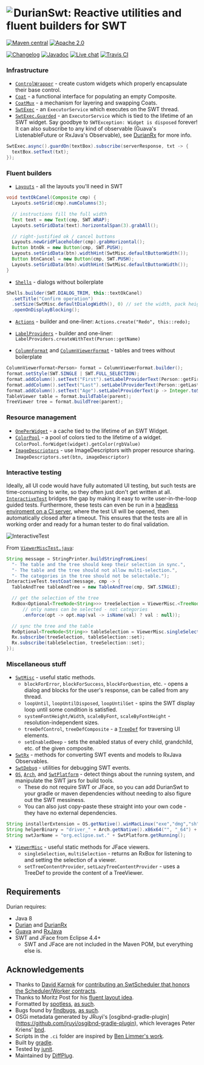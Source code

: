 # <img align="left" src="durian-swt.png"> DurianSwt: Reactive utilities and fluent builders for SWT

<!---freshmark shields
output = [
    link(shield('Maven central', 'mavencentral', 'com.diffplug.durian:durian-swt', 'blue'), 'https://search.maven.org/artifact/com.diffplug.durian/durian-swt'),
    link(shield('Apache 2.0', 'license', 'apache-2.0', 'blue'), 'https://tldrlegal.com/license/apache-license-2.0-(apache-2.0)'),
    '',
    link(shield('Changelog', 'changelog', versionLast, 'brightgreen'), 'CHANGES.md'),
    link(shield('Javadoc', 'javadoc', 'yes', 'brightgreen'), 'https://javadoc.io/doc/com.diffplug.durian/durian-swt/{{versionLast}}/'),
    link(shield('Live chat', 'gitter', 'chat', 'brightgreen'), 'https://gitter.im/diffplug/durian'),
    link(image('Travis CI', 'https://travis-ci.org/diffplug/durian-swt.svg?branch=master'), 'https://travis-ci.org/diffplug/durian-swt'),
    ].join('\n');
-->
[![Maven central](https://img.shields.io/badge/mavencentral-com.diffplug.durian%3Adurian--swt-blue.svg)](https://search.maven.org/artifact/com.diffplug.durian/durian-swt)
[![Apache 2.0](https://img.shields.io/badge/license-apache--2.0-blue.svg)](https://tldrlegal.com/license/apache-license-2.0-(apache-2.0))

[![Changelog](https://img.shields.io/badge/changelog-3.3.0-brightgreen.svg)](CHANGES.md)
[![Javadoc](https://img.shields.io/badge/javadoc-yes-brightgreen.svg)](https://javadoc.io/doc/com.diffplug.durian/durian-swt/3.3.0/)
[![Live chat](https://img.shields.io/badge/gitter-chat-brightgreen.svg)](https://gitter.im/diffplug/durian)
[![Travis CI](https://travis-ci.org/diffplug/durian-swt.svg?branch=master)](https://travis-ci.org/diffplug/durian-swt)
<!---freshmark /shields -->

<!---freshmark javadoc
output = prefixDelimiterReplace(input, 'https://javadoc.io/static/com.diffplug.durian/durian-swt/', '/', versionLast);
-->
### Infrastructure

* [`ControlWrapper`](https://javadoc.io/static/com.diffplug.durian/durian-swt/3.3.0/com/diffplug/common/swt/ControlWrapper.html) - create custom widgets which properly encapsulate their base control.
* [`Coat`](https://javadoc.io/static/com.diffplug.durian/durian-swt/3.3.0/com/diffplug/common/swt/Coat.html) - a functional interface for populating an empty Composite.
* [`CoatMux`](https://javadoc.io/static/com.diffplug.durian/durian-swt/3.3.0/com/diffplug/common/swt/CoatMux.html) - a mechanism for layering and swapping Coats.
* [`SwtExec`](https://javadoc.io/static/com.diffplug.durian/durian-swt/3.3.0/com/diffplug/common/swt/SwtExec.html) - an `ExecutorService` which executes on the SWT thread.
* [`SwtExec.Guarded`](https://javadoc.io/static/com.diffplug.durian/durian-swt/3.3.0/com/diffplug/common/swt/SwtExec.Guarded.html) - an `ExecutorService` which is tied to the lifetime of an SWT widget. Say goodbye to `SWTException: Widget is disposed` forever! It can also subscribe to any kind of observable (Guava's ListenableFuture or RxJava's Observable), see [DurianRx](https://github.com/diffplug/durian-rx) for more info.

```java
SwtExec.async().guardOn(textBox).subscribe(serverResponse, txt -> {
  textBox.setText(txt);
});
```

### Fluent builders

* [`Layouts`](https://javadoc.io/static/com.diffplug.durian/durian-swt/3.3.0/com/diffplug/common/swt/Layouts.html) - all the layouts you'll need in SWT

```java
void textOkCanel(Composite cmp) {
  Layouts.setGrid(cmp).numColumns(3);

  // instructions fill the full width
  Text text = new Text(cmp, SWT.WRAP);
  Layouts.setGridData(text).horizontalSpan(3).grabAll();

  // right-justified ok / cancel buttons
  Layouts.newGridPlaceholder(cmp).grabHorizontal();
  Button btnOk = new Button(cmp, SWT.PUSH);
  Layouts.setGridData(btn).widthHint(SwtMisc.defaultButtonWidth());
  Button btnCancel = new Button(cmp, SWT.PUSH);
  Layouts.setGridData(btn).widthHint(SwtMisc.defaultButtonWidth());
}
```

* [`Shells`](https://javadoc.io/static/com.diffplug.durian/durian-swt/3.3.0/com/diffplug/common/swt/Shells.html) - dialogs without boilerplate

```java
Shells.builder(SWT.DIALOG_TRIM, this::textOkCanel)
  .setTitle("Confirm operation")
  .setSize(SwtMisc.defaultDialogWidth(), 0) // set the width, pack height to fit contents
  .openOnDisplayBlocking();
```

* [`Actions`](https://javadoc.io/static/com.diffplug.durian/durian-swt/3.3.0/com/diffplug/common/swt/jface/Actions.html) - builder and one-liner:
`Actions.create("Redo", this::redo);`

* [`LabelProviders`](https://javadoc.io/static/com.diffplug.durian/durian-swt/3.3.0/com/diffplug/common/swt/jface/LabelProviders.html) - builder and one-liner:
`LabelProviders.createWithText(Person::getName)`

* [`ColumnFormat`](https://javadoc.io/static/com.diffplug.durian/durian-swt/3.3.0/com/diffplug/common/swt/ColumnFormat.html) and [`ColumnViewerFormat`](https://javadoc.io/static/com.diffplug.durian/durian-swt/3.3.0/com/diffplug/common/swt/jface/ColumnViewerFormat.html) - tables and trees without boilerplate

```java
ColumnViewerFormat<Person> format = ColumnViewerFormat.builder();
format.setStyle(SWT.SINGLE | SWT.FULL_SELECTION);
format.addColumn().setText("First").setLabelProviderText(Person::getFirstName);
format.addColumn().setText("Last").setLabelProviderText(Person::getLastName);
format.addColumn().setText("Age").setLabelProviderText(p -> Integer.toString(p.getAge())).setLayoutPixel(3 * SwtMisc.systemFontWidth());
TableViewer table = format.buildTable(parent);
TreeViewer tree = format.buildTree(parent);
```

### Resource management

* [`OnePerWidget`](https://javadoc.io/static/com.diffplug.durian/durian-swt/3.3.0/com/diffplug/common/swt/OnePerWidget.html) - a cache tied to the lifetime of an SWT Widget.
* [`ColorPool`](https://javadoc.io/static/com.diffplug.durian/durian-swt/3.3.0/com/diffplug/common/swt/ColorPool.html) - a pool of colors tied to the lifetime of a widget. `ColorPool.forWidget(widget).getColor(rgbValue)`
* [`ImageDescriptors`](https://javadoc.io/static/com.diffplug.durian/durian-swt/3.3.0/com/diffplug/common/swt/jface/ImageDescriptors.html) - use ImageDescriptors with proper resource sharing. `ImageDescriptors.set(btn, imageDescriptor)`

### Interactive testing

Ideally, all UI code would have fully automated UI testing, but
such tests are time-consuming to write, so they often just don't
get written at all. [`InteractiveTest`](https://javadoc.io/static/com.diffplug.durian/durian-swt/3.3.0/com/diffplug/common/swt/InteractiveTest.html)
bridges the gap by making it easy to write user-in-the-loop guided tests. Furthermore,
these tests can even be run in a [headless enviroment on a CI server](https://github.com/diffplug/durian-swt/blob/master/build.gradle#L66-L93), where the test UI
will be opened, then automatically closed after a timeout.  This ensures that the tests
are all in working order and ready for a human tester to do final validation.

![InteractiveTest](interactive-test.png)

From [`ViewerMiscTest.java`](https://github.com/diffplug/durian-swt/blob/master/test/com/diffplug/common/swt/jface/ViewerMiscTest.java):

```java
String message = StringPrinter.buildStringFromLines(
  "- The table and the tree should keep their selection in sync.",
  "- The table and the tree should not allow multi-selection.",
  "- The categories in the tree should not be selectable.");
InteractiveTest.testCoat(message, cmp -> {
  TableAndTree tableAndTree = new TableAndTree(cmp, SWT.SINGLE);

  // get the selection of the tree
  RxBox<Optional<TreeNode<String>>> treeSelection = ViewerMisc.<TreeNode<String>> singleSelection(tableAndTree.tree)
      // only names can be selected - not categories
      .enforce(opt -> opt.map(val -> isName(val) ? val : null));

  // sync the tree and the table
  RxOptional<TreeNode<String>> tableSelection = ViewerMisc.singleSelection(tableAndTree.table);
  Rx.subscribe(treeSelection, tableSelection::set);
  Rx.subscribe(tableSelection, treeSelection::set);
});
```

### Miscellaneous stuff

* [`SwtMisc`](https://javadoc.io/static/com.diffplug.durian/durian-swt/3.3.0/com/diffplug/common/swt/SwtMisc.html) - useful static methods.
  + `blockForError`, `blockForSuccess`, `blockForQuestion`, etc. - opens a dialog and blocks for the user's response, can be called from any thread.
  + `loopUntil`, `loopUntilDisposed`, `loopUntilGet` - spins the SWT display loop until some condition is satisfied.
  + `systemFontHeight/Width`, `scaleByFont`, `scaleByFontHeight` - resolution-independent sizes.
  + `treeDefControl`, `treeDefComposite` - a [`TreeDef`](http://diffplug.github.io/durian/javadoc/snapshot/com/diffplug/common/base/TreeDef.html) for traversing UI elements.
  + `setEnabledDeep` - sets the enabled status of every child, grandchild, etc. of the given composite.
* [`SwtRx`](https://javadoc.io/static/com.diffplug.durian/durian-swt/3.3.0/com/diffplug/common/swt/SwtRx.html) - methods for converting SWT events and models to RxJava Observables.
* [`SwtDebug`](https://javadoc.io/static/com.diffplug.durian/durian-swt/3.3.0/com/diffplug/common/swt/SwtDebug.html) - utilities for debugging SWT events.
* [`OS`](https://javadoc.io/static/com.diffplug.durian/durian-swt/3.3.0/com/diffplug/common/swt/os/OS.html), [`Arch`](https://javadoc.io/static/com.diffplug.durian/durian-swt/3.3.0/com/diffplug/common/swt/os/Arch.html), and [`SwtPlatform`](https://javadoc.io/static/com.diffplug.durian/durian-swt/3.3.0/com/diffplug/common/swt/os/SwtPlatform.html) - detect things about the running system, and manipulate the SWT jars for build tools.
  + These do not require SWT or JFace, so you can add DurianSwt to your gradle or maven dependencies without needing to also figure out the SWT messiness.
  + You can also just copy-paste these straight into your own code - they have no external dependencies.
```java
String installerExtension = OS.getNative().winMacLinux("exe","dmg","sh");
String helperBinary = "driver_" + Arch.getNative().x86x64("", "_64") + ".dll";
String swtJarName = "org.eclipse.swt." + SwtPlatform.getRunning();
```
* [`ViewerMisc`](https://javadoc.io/static/com.diffplug.durian/durian-swt/3.3.0/com/diffplug/common/swt/jface/ViewerMisc.html) - useful static methods for JFace viewers.
  + `singleSelection`, `multiSelection` - returns an RxBox for listening to and setting the selection of a viewer.
  + `setTreeContentProvider`, `setLazyTreeContentProvider` - uses a TreeDef to provide the content of a TreeViewer.

<!---freshmark /javadoc -->

## Requirements

Durian requires:
* Java 8
* [Durian](https://github.com/diffplug/durian) and [DurianRx](https://github.com/diffplug/durian-rx)
* [Guava](https://github.com/google/guava) and [RxJava](https://github.com/reactivex/rxjava)
* SWT and JFace from Eclipse 4.4+
  + SWT and JFace are not included in the Maven POM, but everything else is.

## Acknowledgements

* Thanks to [David Karnok](https://akarnokd.blogspot.com/) for [contributing an SwtScheduler that honors the Scheduler/Worker contracts](https://github.com/diffplug/durian-swt/pull/1).
* Thanks to Moritz Post for his [fluent layout idea](http://eclipsesource.com/blogs/2013/07/25/efficiently-dealing-with-swt-gridlayout-and-griddata/).
* Formatted by [spotless](https://github.com/diffplug/spotless), [as such](https://github.com/diffplug/durian-rx/blob/v1.0/build.gradle?ts=4#L70-L90).
* Bugs found by [findbugs](http://findbugs.sourceforge.net/), [as such](https://github.com/diffplug/durian-rx/blob/v1.0/build.gradle?ts=4#L92-L116).
* OSGi metadata generated by JRuyi's [osgibnd-gradle-plugin] (https://github.com/jruyi/osgibnd-gradle-plugin), which leverages Peter Kriens' [bnd](http://www.aqute.biz/Bnd/Bnd).
* Scripts in the `.ci` folder are inspired by [Ben Limmer's work](http://benlimmer.com/2013/12/26/automatically-publish-javadoc-to-gh-pages-with-travis-ci/).
* Built by [gradle](http://gradle.org/).
* Tested by [junit](http://junit.org/).
* Maintained by [DiffPlug](http://www.diffplug.com/).
